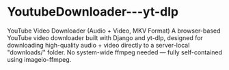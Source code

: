 # YoutubeDownloader---yt-dlp
YouTube Video Downloader (Audio + Video, MKV Format)  A browser-based YouTube video downloader built with Django and yt-dlp, designed for downloading high-quality audio + video directly to a server-local "downloads/" folder. No system-wide ffmpeg needed — fully self-contained using imageio-ffmpeg.
